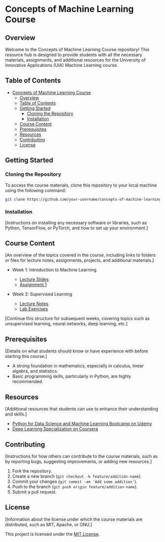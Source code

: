 # Concepts of Machine Learning Course

## Overview

Welcome to the Concepts of Machine Learning Course repository! This resource hub is designed to provide students with all the necessary materials, assignments, and additional resources for the University of Innovative Applications (UIA) Machine Learning course.

## Table of Contents

- [Concepts of Machine Learning Course](#concepts-of-machine-learning-course)
  - [Overview](#overview)
  - [Table of Contents](#table-of-contents)
  - [Getting Started](#getting-started)
    - [Cloning the Repository](#cloning-the-repository)
    - [Installation](#installation)
  - [Course Content](#course-content)
  - [Prerequisites](#prerequisites)
  - [Resources](#resources)
  - [Contributing](#contributing)
  - [License](#license)

## Getting Started

### Cloning the Repository

To access the course materials, clone this repository to your local machine using the following command:

```bash
git clone https://github.com/your-username/concepts-of-machine-learning.git
```

### Installation

[Instructions on installing any necessary software or libraries, such as Python, TensorFlow, or PyTorch, and how to set up your environment.]

## Course Content

[An overview of the topics covered in the course, including links to folders or files for lecture notes, assignments, projects, and additional materials.]

- Week 1: Introduction to Machine Learning
  - [Lecture Slides](/lectures/week1/slides.pdf)
  - [Assignment 1](/assignments/week1/assignment.pdf)

- Week 2: Supervised Learning
  - [Lecture Notes](/lectures/week2/notes.md)
  - [Lab Exercises](/labs/week2/exercises.py)

[Continue this structure for subsequent weeks, covering topics such as unsupervised learning, neural networks, deep learning, etc.]

## Prerequisites

[Details on what students should know or have experience with before starting this course.]

- A strong foundation in mathematics, especially in calculus, linear algebra, and statistics.
- Basic programming skills, particularly in Python, are highly recommended.

## Resources

[Additional resources that students can use to enhance their understanding and skills.]

- [Python for Data Science and Machine Learning Bootcamp on Udemy](https://www.udemy.com/course/python-for-data-science-and-machine-learning-bootcamp/)
- [Deep Learning Specialization on Coursera](https://www.coursera.org/specializations/deep-learning)

## Contributing

[Instructions for how others can contribute to the course materials, such as by reporting bugs, suggesting improvements, or adding new resources.]

1. Fork the repository.
2. Create a new branch (`git checkout -b feature/addition-name`).
3. Commit your changes (`git commit -am 'Add some addition'`).
4. Push to the branch (`git push origin feature/addition-name`).
5. Submit a pull request.

## License

[Information about the license under which the course materials are distributed, such as MIT, Apache, or GNU.]

This project is licensed under the [MIT License](LICENSE).
